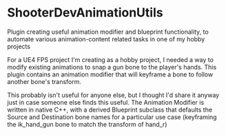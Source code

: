 # ShooterDevAnimationUtils
Plugin creating useful animation modifier and blueprint functionality, to automate various animation-content related tasks in one of my hobby projects

For a UE4 FPS project I'm creating as a hobby project, I needed a way to modify existing animations to snap a gun bone to the player's hands.
This plugin contains an animation modifier that will keyframe a bone to follow another bone's transform. 

This probably isn't useful for anyone else, but I thought I'd share it anyway just in case someone else finds this useful.
The Animation Modifier is written in native C++, with a derived Blueprint subclass that defaults the Source and Destination bone names for a particular use case (keyframing the ik_hand_gun bone to match the transform of hand_r)
